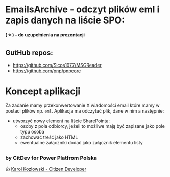 ﻿# EmailsArchive - odczyt plików eml i zapis danych na liście SPO:

**( :star: ) - do uzupełnienia na prezentacji**

## GutHub repos:

- https://github.com/Sicos1977/MSGReader
- https://github.com/pnp/pnpcore

# Koncept aplikacji

Za zadanie mamy przekonwertowanie X wiadomości email które mamy w postaci plików np. `eml`.
Aplikacja ma odczytać plik, dane w nim a następnie:

- utworzyć nowy element na liście SharePointa:
	- osoby z pola odbiorcy, jeżeli to możliwe mają być zapisane jako pole typu osoba
	- zachować treść jako HTML
	- ewentualne załączniki dodać jako załącznik elementu listy

##
### by CitDev for Power Platfrom Polska
:thumbsup: [Karol Kozłowski - Citizen Developer](https://citdev.pl/)